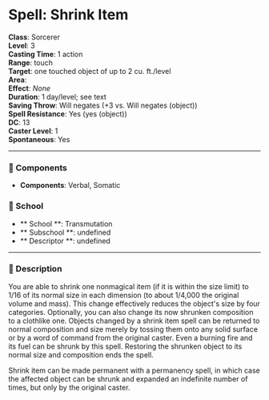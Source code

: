 
# Spell: Shrink Item
**Class**: Sorcerer  
**Level**: 3  
**Casting Time**: 1 action  
**Range**: touch  
**Target**: one touched object of up to 2 cu. ft./level  
**Area**:   
**Effect**: _None_  
**Duration**: 1 day/level; see text  
**Saving Throw**: Will negates (+3 vs. Will negates (object))  
**Spell Resistance**: Yes (yes (object))  
**DC**: 13  
**Caster Level**: 1  
**Spontaneous**: Yes

---

### 🔮 Components
- **Components**: Verbal, Somatic

### 🏫 School
- ** School **: Transmutation
- ** Subschool **: undefined
- ** Descriptor **: undefined
---

### 📜 Description
You are able to shrink one nonmagical item (if it is within the size limit) to 1/16 of its normal size in each dimension (to about 1/4,000 the original volume and mass). This change effectively reduces the object's size by four categories. Optionally, you can also change its now shrunken composition to a clothlike one. Objects changed by a shrink item spell can be returned to normal composition and size merely by tossing them onto any solid surface or by a word of command from the original caster. Even a burning fire and its fuel can be shrunk by this spell. Restoring the shrunken object to its normal size and composition ends the spell.

Shrink item can be made permanent with a permanency spell, in which case the affected object can be shrunk and expanded an indefinite number of times, but only by the original caster.
